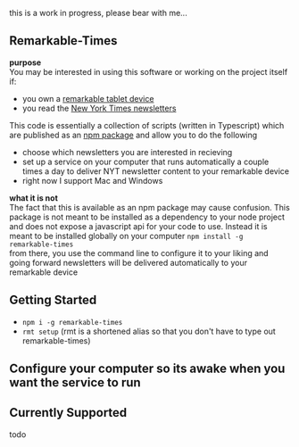 this is a work in progress, please bear with me...

## Remarkable-Times

**purpose**   
You may be interested in using this software or working on the project itself if:   
- you own a [remarkable tablet device](https://remarkable.com/)
- you read the [New York Times newsletters](https://www.nytimes.com/newsletters) 

This code is essentially a collection of scripts (written in Typescript) which are published as an [npm package](https://www.npmjs.com/package/remarkable-times)
and allow you to do the following 
- choose which newsletters you are interested in recieving 
- set up a service on your computer that runs automatically a couple times a day to deliver NYT newsletter content to your remarkable device   
- right now I support Mac and Windows  

**what it is not**   
The fact that this is available as an npm package may cause confusion. This package is not meant to be installed as a dependency to your node project and does not expose a javascript api for your code to use. Instead it is meant to be installed globally on your computer `npm install -g remarkable-times`     
from there, you use the command line to configure it to your liking and going forward newsletters will be delivered automatically to your remarkable device


  

## Getting Started

- `npm i -g remarkable-times`
- `rmt setup` (rmt is a shortened alias so that you don't have to type out remarkable-times)

## Configure your computer so its awake when you want the service to run

## Currently Supported 

todo